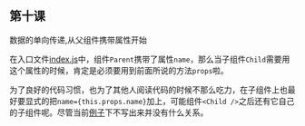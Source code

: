 ## 第十课

数据的单向传递,从父组件携带属性开始

在入口文件[index.js](https://github.com/daoyi7/r/blob/master/src/index.js)中，组件``Parent``携带了属性``name``，那么当子组件``Child``需要用这个属性的时候，肯定是必须要用到前面所说的方法``props``啦。

为了良好的代码习惯，也为了其他人阅读代码的时候不那么吃力，在子组件上也最好要显式的把``name={this.props.name}``加上，可能组件``<Child />``之后还有它自己的子组件呢。尽管当前[例子](https://github.com/daoyi7/r/blob/master/src/study/study-10/study-10.js)下不写出来并没有什么关系。
